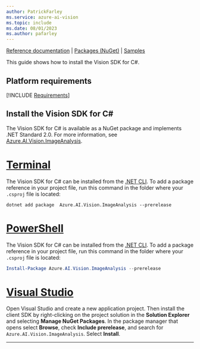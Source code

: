 ```yaml
---
author: PatrickFarley
ms.service: azure-ai-vision
ms.topic: include
ms.date: 08/01/2023
ms.author: pafarley
---
```


[Reference documentation](/dotnet/api/azure.ai.vision.imageanalysis) | [Packages (NuGet)](https://www.nuget.org/packages/Azure.AI.Vision.ImageAnalysis) | [Samples](https://github.com/Azure-Samples/azure-ai-vision-sdk)

This guide shows how to install the Vision SDK for C#. 

## Platform requirements

[!INCLUDE [Requirements](csharp-requirements.md)]

## Install the Vision SDK for C#

The Vision SDK for C# is available as a NuGet package and implements .NET Standard 2.0. For more information, see <a href="https://www.nuget.org/packages/Azure.AI.Vision.ImageAnalysis" target="_blank">Azure.AI.Vision.ImageAnalysis</a>.


# [Terminal](#tab/dotnetcli)

The Vision SDK for C# can be installed from the [.NET CLI](https://dotnet.microsoft.com/download/dotnet/). To add a package reference in your project file, run this command in the folder where your `.csproj` file is located:

```dotnetcli
dotnet add package  Azure.AI.Vision.ImageAnalysis --prerelease
```

# [PowerShell](#tab/powershell)

The Vision SDK for C# can be installed from the [.NET CLI](https://dotnet.microsoft.com/download/dotnet/). To add a package reference in your project file, run this command in the folder where your `.csproj` file is located:

```powershell
Install-Package Azure.AI.Vision.ImageAnalysis --prerelease
```

# [Visual Studio](#tab/vs)

Open Visual Studio and create a new application project. Then install the client SDK by right-clicking on the project solution in the **Solution Explorer** and selecting **Manage NuGet Packages**. In the package manager that opens select **Browse**, check **Include prerelease**, and search for `Azure.AI.Vision.ImageAnalysis`. Select **Install**.



---
